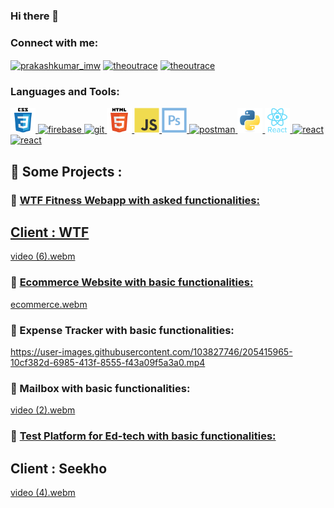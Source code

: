 ### Hi there 👋

<h3 align="left">Connect with me:</h3>
<p align="left">
<a href="https://www.hackerrank.com/prakashkumar_imw" target="blank"><img align="center" src="https://raw.githubusercontent.com/rahuldkjain/github-profile-readme-generator/master/src/images/icons/Social/hackerrank.svg" alt="prakashkumar_imw" height="30" width="40" /></a>
<a href="https://www.leetcode.com/theoutrace" target="blank"><img align="center" src="https://raw.githubusercontent.com/rahuldkjain/github-profile-readme-generator/master/src/images/icons/Social/leet-code.svg" alt="theoutrace" height="30" width="40" /></a>
  <a href="https://www.linkedin.com/in/prakash-kumar-mishra/" target="blank"><img align="center" src="https://upload.wikimedia.org/wikipedia/commons/thumb/8/81/LinkedIn_icon.svg/2048px-LinkedIn_icon.svg.png" alt="theoutrace" height="40" width="40" /></a>
</p>

<h3 align="left">Languages and Tools:</h3>
<p align="left"> <a href="https://www.w3schools.com/css/" target="_blank" rel="noreferrer"> <img src="https://raw.githubusercontent.com/devicons/devicon/master/icons/css3/css3-original-wordmark.svg" alt="css3" width="40" height="40"/> </a> <a href="https://firebase.google.com/" target="_blank" rel="noreferrer"> <img src="https://www.vectorlogo.zone/logos/firebase/firebase-icon.svg" alt="firebase" width="40" height="40"/> </a> <a href="https://git-scm.com/" target="_blank" rel="noreferrer"> <img src="https://www.vectorlogo.zone/logos/git-scm/git-scm-icon.svg" alt="git" width="40" height="40"/> </a> <a href="https://www.w3.org/html/" target="_blank" rel="noreferrer"> <img src="https://raw.githubusercontent.com/devicons/devicon/master/icons/html5/html5-original-wordmark.svg" alt="html5" width="40" height="40"/> </a> <a href="https://developer.mozilla.org/en-US/docs/Web/JavaScript" target="_blank" rel="noreferrer"> <img src="https://raw.githubusercontent.com/devicons/devicon/master/icons/javascript/javascript-original.svg" alt="javascript" width="40" height="40"/> </a> <a href="https://www.photoshop.com/en" target="_blank" rel="noreferrer"> <img src="https://raw.githubusercontent.com/devicons/devicon/master/icons/photoshop/photoshop-line.svg" alt="photoshop" width="40" height="40"/> </a> <a href="https://postman.com" target="_blank" rel="noreferrer"> <img src="https://www.vectorlogo.zone/logos/getpostman/getpostman-icon.svg" alt="postman" width="40" height="40"/> </a> <a href="https://www.python.org" target="_blank" rel="noreferrer"> <img src="https://raw.githubusercontent.com/devicons/devicon/master/icons/python/python-original.svg" alt="python" width="40" height="40"/> </a> <a href="https://reactjs.org/" target="_blank" rel="noreferrer"> <img src="https://raw.githubusercontent.com/devicons/devicon/master/icons/react/react-original-wordmark.svg" alt="react" width="40" height="40"/> </a> <a href="https://redux.js.org/" target="_blank" rel="noreferrer"> 
  <img src="https://cdn.worldvectorlogo.com/logos/redux.svg" alt="react" width="40" height="40"/> </a> <a href="https://sass-lang.com/" target="_blank" rel="noreferrer"> 
  <img src="https://upload.wikimedia.org/wikipedia/commons/thumb/9/96/Sass_Logo_Color.svg/2560px-Sass_Logo_Color.svg.png" alt="react" width="40" height="40"/> </a> </p>


<h2>🚧 Some Projects : </h2>

<h3>🐾 <a href='https://cozy-panda-d162bb.netlify.app' target="_blank">WTF Fitness Webapp with asked functionalities:</> </h3>
  <h2>Client : WTF</h2>

[video (6).webm](https://user-images.githubusercontent.com/103827746/210090487-eb052f0d-a767-4a6c-b414-84dbbf18d2a9.webm)


<h3>🐾 <a href='https://63a48985c1cc694ae5166206--frabjous-hamster-8015db.netlify.app/' target="_blank">Ecommerce Website with basic functionalities:</> </h3>

[ecommerce.webm](https://user-images.githubusercontent.com/103827746/205415880-2e84a8c1-e54b-4b6e-a721-ceb9155f5423.webm)


<h3>🐾 Expense Tracker with basic functionalities: </h3>


https://user-images.githubusercontent.com/103827746/205415965-10cf382d-6985-413f-8555-f43a09f5a3a0.mp4



<h3>🐾 Mailbox with basic functionalities: </h3>


[video (2).webm](https://user-images.githubusercontent.com/103827746/205416066-f9a7a94b-15d8-4a8d-a5c6-59d240c90f4d.webm)


<h3>🐾 <a href='https://63a3457dbc886544a0eee42b--darling-salamander-183c0f.netlify.app/' target="_blank">Test Platform for Ed-tech with basic functionalities:</a> </h3>
<h2>Client : Seekho</h2>
  
[video (4).webm](https://user-images.githubusercontent.com/103827746/208776349-7d5fec12-2c34-469d-81f8-abd4cbc5de80.webm)


<!--
**Theoutrace/Theoutrace** is a ✨ _special_ ✨ repository because its `README.md` (this file) appears on your GitHub profile.

Here are some ideas to get you started:

- 🔭 I’m currently working on ...
- 🌱 I’m currently learning ...
- 👯 I’m looking to collaborate on ...
- 🤔 I’m looking for help with ...
- 💬 Ask me about ...
- 📫 How to reach me: ...
- 😄 Pronouns: ...
- ⚡ Fun fact: ...
-->
